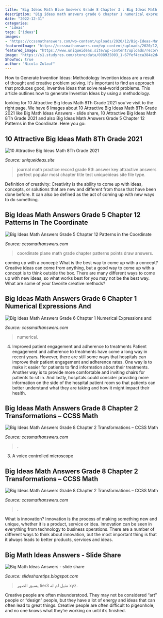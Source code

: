 ```yaml
---
title: "Big Ideas Math Blue Answers Grade 8 Chapter 3 : Big Ideas Math Answers Grade 8 Chapter 2 Transformations – Ccss Math"
description: "Big ideas math answers grade 6 chapter 1 numerical expressions and"
date: "2022-12-31"
categories:
- "ideas"
tags: ["ideas"]
images:
- "https://ccssmathanswers.com/wp-content/uploads/2020/12/Big-Ideas-Math-Solutions-Grade-5-Chapter-12-Patterns-in-the-Coordinate-Plane-35.png"
featuredImage: "https://ccssmathanswers.com/wp-content/uploads/2020/12/Big-Ideas-Math-Answer-Key-Grade-6-Chapter-1-Numerical-Numerical-Expressions-and-Factors-84.png"
featured_image: "https://www.uniqueideas.site/wp-content/uploads/record-and-practice-journal-youtube-5.jpg"
image: "https://s1.studyres.com/store/data/008935003_1-67fef4cca384e2d4662d6352a8a4d122.png"
ShowToc: true
author: "Nicola Zulauf"
---
```



How to Generate Invention Ideas: Methodology
Invention ideas are a result of thought and creative problem solving. It's important to find an approach that produces good, inventive ideas that solve real-world problems. This article outlines how to generate Invention Ideas by using a methodology.

	

		
looking for 10 Attractive Big Ideas Math 8Th Grade 2021 you've visit to the right page. We have 6 Images about 10 Attractive Big Ideas Math 8Th Grade 2021 like Big Math Ideas Answers - slide share, 10 Attractive Big Ideas Math 8Th Grade 2021 and also Big Ideas Math Answers Grade 5 Chapter 12 Patterns in the Coordinate. Here you go:
		
    
## 10 Attractive Big Ideas Math 8Th Grade 2021

<img loading=lazy src="https://www.uniqueideas.site/wp-content/uploads/record-and-practice-journal-youtube-5.jpg" onerror="this.onerror=null;this.src='https://tse2.mm.bing.net/th?id=OIP.Boxd9-6v23Jis4f7qyDRQQHaD0&amp;pid=15.1';" alt="10 Attractive Big Ideas Math 8Th Grade 2021">

_Source: uniqueideas.site_

>journal math practice record grade 8th answer key attractive answers perfect popular most chapter title test uniqueideas site file type. 

	

Definition of creativity:
Creativity is the ability to come up with ideas, concepts, or solutions that are new and different from those that have been done before. It can also be defined as the act of coming up with new ways to do something.

    
## Big Ideas Math Answers Grade 5 Chapter 12 Patterns In The Coordinate

<img loading=lazy src="https://ccssmathanswers.com/wp-content/uploads/2020/12/Big-Ideas-Math-Solutions-Grade-5-Chapter-12-Patterns-in-the-Coordinate-Plane-35.png" onerror="this.onerror=null;this.src='https://tse1.mm.bing.net/th?id=OIP.KAJKmq6O3nvgk-fG0xQKngAAAA&amp;pid=15.1';" alt="Big Ideas Math Answers Grade 5 Chapter 12 Patterns in the Coordinate">

_Source: ccssmathanswers.com_

>coordinate plane math grade chapter patterns points draw answers. 

	

coming up with a concept: What is the best way to come up with a concept?
Creative ideas can come from anything, but a good way to come up with a concept is to think outside the box. There are many different ways to come up with new ideas, so what works best for you may not be the best way. What are some of your favorite creative methods?

    
## Big Ideas Math Answers Grade 6 Chapter 1 Numerical Expressions And

<img loading=lazy src="https://ccssmathanswers.com/wp-content/uploads/2020/12/Big-Ideas-Math-Answer-Key-Grade-6-Chapter-1-Numerical-Numerical-Expressions-and-Factors-84.png" onerror="this.onerror=null;this.src='https://tse2.mm.bing.net/th?id=OIP.3EAxEG7FxDj0xFEpKx-8CwHaE7&amp;pid=15.1';" alt="Big Ideas Math Answers Grade 6 Chapter 1 Numerical Expressions and">

_Source: ccssmathanswers.com_

>numerical. 

	

4) Improved patient engagement and adherence to treatments
Patient engagement and adherence to treatments have come a long way in recent years. However, there are still some ways that hospitals can improve their patient engagement and adherence rates. One way is to make it easier for patients to find information about their treatments. Another way is to provide more comfortable and inviting chairs for patients to sit in. And lastly, hospitals could consider providing more information on the side of the hospital patient room so that patients can better understand what they are taking and how it might impact their health.

    
## Big Ideas Math Answers Grade 8 Chapter 2 Transformations – CCSS Math

<img loading=lazy src="https://ccssmathanswers.com/wp-content/uploads/2021/01/Big-Ideas-Math-Grade-8-2nd-Chapter-Answer-Key-for-Transformations-img_20.png" onerror="this.onerror=null;this.src='https://tse2.mm.bing.net/th?id=OIP.buxqYNp9Lw86rH03C-S2nAHaD_&amp;pid=15.1';" alt="Big Ideas Math Answers Grade 8 Chapter 2 Transformations – CCSS Math">

_Source: ccssmathanswers.com_

>. 

	

3. A voice controlled microscope

    
## Big Ideas Math Answers Grade 8 Chapter 2 Transformations – CCSS Math

<img loading=lazy src="https://ccssmathanswers.com/wp-content/uploads/2021/01/BIM-Grade-8-Solution-Key-Ch-2-img_48.png" onerror="this.onerror=null;this.src='https://tse3.mm.bing.net/th?id=OIP.Naooni9BkpxtxqqitoZBKwAAAA&amp;pid=15.1';" alt="Big Ideas Math Answers Grade 8 Chapter 2 Transformations – CCSS Math">

_Source: ccssmathanswers.com_

>. 

	

What is innovation?
Innovation is the process of making something new and unique, whether it is a product, service or idea. Innovation can be seen in everything from technology to business operations. There are a number of different ways to think about innovation, but the most important thing is that it always leads to better products, services and ideas.

    
## Big Math Ideas Answers - Slide Share

<img loading=lazy src="https://s1.studyres.com/store/data/008935003_1-67fef4cca384e2d4662d6352a8a4d122.png" onerror="this.onerror=null;this.src='https://tse4.mm.bing.net/th?id=OIP.m7bEfUqmAiaFmxusKzkuMAHaJl&amp;pid=15.1';" alt="Big Math Ideas Answers - slide share">

_Source: slidesharetips.blogspot.com_

>يسبق الصور tier3 مثيل لم له xyz. 

	

Creative people are often misunderstood. They may not be considered “art” people or “design” people, but they have a lot of energy and ideas that can often lead to great things. Creative people are often difficult to pigeonhole, and no one knows what they’re working on until it’s finished.

